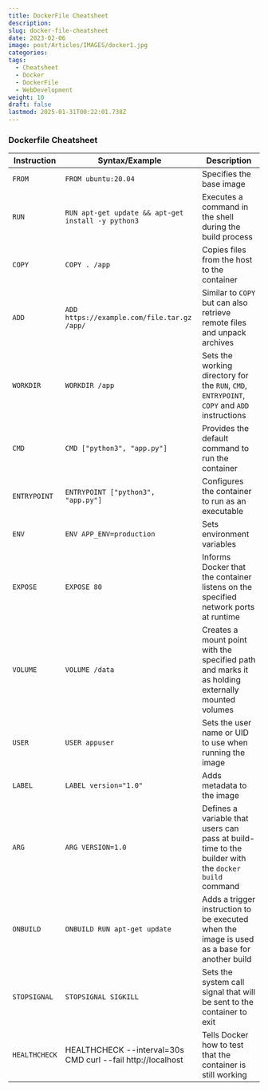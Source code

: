 ```yaml
---
title: DockerFile Cheatsheet
description: 
slug: docker-file-cheatsheet
date: 2023-02-06
image: post/Articles/IMAGES/docker1.jpg
categories: 
tags:
  - Cheatsheet
  - Docker
  - DockerFile
  - WebDevelopment
weight: 10
draft: false
lastmod: 2025-01-31T00:22:01.738Z
---
```

### Dockerfile Cheatsheet

| **Instruction** | **Syntax/Example**                                          | **Description**                                                                                     |
| --------------- | ----------------------------------------------------------- | --------------------------------------------------------------------------------------------------- |
| `FROM`          | `FROM ubuntu:20.04`                                         | Specifies the base image                                                                            |
| `RUN`           | `RUN apt-get update && apt-get install -y python3`          | Executes a command in the shell during the build process                                            |
| `COPY`          | `COPY . /app`                                               | Copies files from the host to the container                                                         |
| `ADD`           | `ADD https://example.com/file.tar.gz /app/`                 | Similar to `COPY` but can also retrieve remote files and unpack archives                            |
| `WORKDIR`       | `WORKDIR /app`                                              | Sets the working directory for the `RUN`, `CMD`, `ENTRYPOINT`, `COPY` and `ADD` instructions        |
| `CMD`           | `CMD ["python3", "app.py"]`                                 | Provides the default command to run the container                                                   |
| `ENTRYPOINT`    | `ENTRYPOINT ["python3", "app.py"]`                          | Configures the container to run as an executable                                                    |
| `ENV`           | `ENV APP_ENV=production`                                    | Sets environment variables                                                                          |
| `EXPOSE`        | `EXPOSE 80`                                                 | Informs Docker that the container listens on the specified network ports at runtime                 |
| `VOLUME`        | `VOLUME /data`                                              | Creates a mount point with the specified path and marks it as holding externally mounted volumes    |
| `USER`          | `USER appuser`                                              | Sets the user name or UID to use when running the image                                             |
| `LABEL`         | `LABEL version="1.0"`                                       | Adds metadata to the image                                                                          |
| `ARG`           | `ARG VERSION=1.0`                                           | Defines a variable that users can pass at build-time to the builder with the `docker build` command |
| `ONBUILD`       | `ONBUILD RUN apt-get update`                                | Adds a trigger instruction to be executed when the image is used as a base for another build        |
| `STOPSIGNAL`    | `STOPSIGNAL SIGKILL`                                        | Sets the system call signal that will be sent to the container to exit                              |
| `HEALTHCHECK`   | HEALTHCHECK --interval=30s CMD curl --fail http://localhost | Tells Docker how to test that the container is still working                                        |
